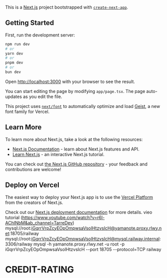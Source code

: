 This is a [Next.js](https://nextjs.org) project bootstrapped with [`create-next-app`](https://nextjs.org/docs/app/api-reference/cli/create-next-app).

## Getting Started

First, run the development server:

```bash
npm run dev
# or
yarn dev
# or
pnpm dev
# or
bun dev
```

Open [http://localhost:3000](http://localhost:3000) with your browser to see the result.

You can start editing the page by modifying `app/page.tsx`. The page auto-updates as you edit the file.

This project uses [`next/font`](https://nextjs.org/docs/app/building-your-application/optimizing/fonts) to automatically optimize and load [Geist](https://vercel.com/font), a new font family for Vercel.

## Learn More

To learn more about Next.js, take a look at the following resources:

- [Next.js Documentation](https://nextjs.org/docs) - learn about Next.js features and API.
- [Learn Next.js](https://nextjs.org/learn) - an interactive Next.js tutorial.

You can check out [the Next.js GitHub repository](https://github.com/vercel/next.js) - your feedback and contributions are welcome!

## Deploy on Vercel

The easiest way to deploy your Next.js app is to use the [Vercel Platform](https://vercel.com/new?utm_medium=default-template&filter=next.js&utm_source=create-next-app&utm_campaign=create-next-app-readme) from the creators of Next.js.

Check out our [Next.js deployment documentation](https://nextjs.org/docs/app/building-your-application/deploying) for more details.
vieo tutorial (https://www.youtube.com/watch?v=r6l-AChINbM&ab_channel=TarreDev)
    mysql://root:iGqrrVrpZcyEOpOmpwsaVsoIHtzvslcH@yamanote.proxy.rlwy.net:18705/railway
    mysql://root:iGqrrVrpZcyEOpOmpwsaVsoIHtzvslcH@mysql.railway.internal:3306/railway
    mysql -h yamanote.proxy.rlwy.net -u root -p iGqrrVrpZcyEOpOmpwsaVsoIHtzvslcH --port 18705 --protocol=TCP railway

# CREDIT-RATING